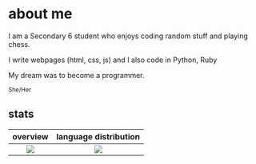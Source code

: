 # about me

<p>I am a Secondary 6 student who enjoys coding random stuff and playing chess.</p>
<p>I write webpages (html, css, js) and I also code in Python, Ruby</p>
<p>My dream was to become a programmer.</p>

<sup>She/Her</sup><br>

## stats

overview                   |language distribution
:-------------------------:|:-------------------------:
![](https://github-readme-stats.vercel.app/api?username=XyrenTheCoder&show_icons=true&hide_border=true&line_height=20&title_color=3de6e6&icon_color=3de6e6&show_owner=true&count_private=true&theme=dark)   |  ![](https://github-readme-stats.vercel.app/api/top-langs/?username=XyrenTheCoder&hide_border=true&title_color=3de6e6&layout=default&langs_count=6&theme=dark)


